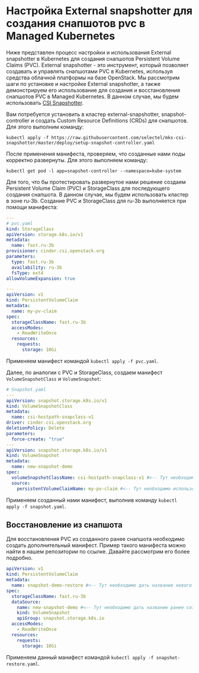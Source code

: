 # Настройка External snapshotter для создания снапшотов pvc в Managed Kubernetes

Ниже представлен процесс настройки и использования External snapshotter в Kubernetes для создания снапшотов Persistent Volume Claims (PVC).
External snapshotter - это инструмент, который позволяет создавать и управлять снапшотами PVC в Kubernetes, используя средства облачной платформы на базе OpenStack. Мы рассмотрим шаги по установке и настройке External snapshotter, а также демонстрируем его использование для создания и восстановления снапшотов PVC в Managed Kubernetes. В данном случае, мы будем использовать [CSI Snapshotter](https://github.com/kubernetes-csi/external-snapshotter).

Вам потребуется установить в кластер external-snapshotter, snapshot-controller и создать Custom Resource Definitions (CRDs) для снапшотов. Для этого выполним команду:

```shell
kubectl apply -f https://raw.githubusercontent.com/selectel/mks-csi-snapshotter/master/deploy/setup-snapshot-controller.yaml
```

После применения манифеста, проверяем, что созданные нами поды корректно развернуты. Для этого выполняем команду:

```shell
kubectl get pod -l app=snapshot-controller --namespace=kube-system
```

Для того, что бы протестировать развернутое нами решение создаем Persistent Volume Claim (PVC) и StorageClass для последующего создания снапшота. В данном случае, мы будем использовать кластер в зоне ru-3b. Создание PVC и StorageClass для ru-3b выполняется при помощи манифеста:

```yaml
---
# pvc.yaml
kind: StorageClass
apiVersion: storage.k8s.io/v1
metadata:
  name: fast.ru-3b
provisioner: cinder.csi.openstack.org
parameters:
  type: fast.ru-3b
  availability: ru-3b
  fsType: ext4
allowVolumeExpansion: true

---
apiVersion: v1
kind: PersistentVolumeClaim
metadata:
  name: my-pv-claim
spec:
  storageClassName: fast.ru-3b
  accessModes:
    - ReadWriteOnce
  resources:
    requests:
      storage: 10Gi
```

Применяем манифест командой `kubectl apply -f pvc.yaml`.

Далее, по аналогии с PVC и StorageClass, создаем манифест `VolumeSnapshotClass` и `VolumeSnapshot`:

```yaml
# Snapshot.yaml
---
apiVersion: snapshot.storage.k8s.io/v1
kind: VolumeSnapshotClass
metadata:
  name: csi-hostpath-snapclass-v1
driver: cinder.csi.openstack.org
deletionPolicy: Delete
parameters:
  force-create: "true"
---
apiVersion: snapshot.storage.k8s.io/v1
kind: VolumeSnapshot
metadata:
  name: new-snapshot-demo
spec:
  volumeSnapshotClassName: csi-hostpath-snapclass-v1 #<-- Тут необходимо использовать название SnapshotClass'а, созданного нами выше.
  source:
    persistentVolumeClaimName: my-pv-claim #<-- Тут необходимо использовать название PVC, снапшот которого вы собираетесь создать.
```

Применяем созданный нами манифест, выполнив команду `kubectl apply -f snapshot.yaml`.

## Восстановление из снапшота

Для восстановления PVC из созданного ранее снапшота необходимо создать дополнительный манифест.
Пример такого манифеста можно найти в нашем репозитории по ссылке. Давайте рассмотрим его более подробно.

```yaml
apiVersion: v1
kind: PersistentVolumeClaim
metadata:
  name: snapshot-demo-restore #<-- Тут необходимо дать название нового PVC
spec:
  storageClassName: fast.ru-3b
  dataSource:
    name: new-snapshot-demo #<-- Тут необходимо дать название ранее созданного снапшота, из которого выполняется восстановление
    kind: VolumeSnapshot
    apiGroup: snapshot.storage.k8s.io
  accessModes:
    - ReadWriteOnce
  resources:
    requests:
      storage: 10Gi
```

Применяем данный манифест командой `kubectl apply -f snapshot-restore.yaml`.